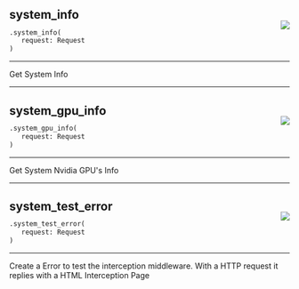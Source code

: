#



## system_info
<p align="right" style="margin-top:-20px;margin-bottom:-15px;"><a href="https://github.com/swelcker/U2D_MSA_SDK/tree/0.0.7/u2d_msa_sdk/router/system.py/#L13"><img src="https://img.shields.io/badge/-source-cccccc?style=flat&logo=github"></a></p>

```python
.system_info(
   request: Request
)
```

---
Get System Info

----



## system_gpu_info
<p align="right" style="margin-top:-20px;margin-bottom:-15px;"><a href="https://github.com/swelcker/U2D_MSA_SDK/tree/0.0.7/u2d_msa_sdk/router/system.py/#L22"><img src="https://img.shields.io/badge/-source-cccccc?style=flat&logo=github"></a></p>

```python
.system_gpu_info(
   request: Request
)
```

---
Get System Nvidia GPU's Info

----



## system_test_error
<p align="right" style="margin-top:-20px;margin-bottom:-15px;"><a href="https://github.com/swelcker/U2D_MSA_SDK/tree/0.0.7/u2d_msa_sdk/router/system.py/#L31"><img src="https://img.shields.io/badge/-source-cccccc?style=flat&logo=github"></a></p>

```python
.system_test_error(
   request: Request
)
```

---
Create a Error to test the interception middleware.
With a HTTP request it replies with a HTML Interception Page
